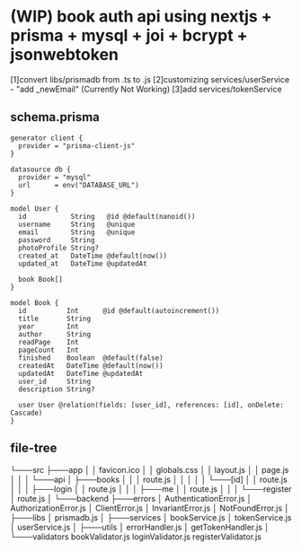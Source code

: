 # (WIP) book auth api using nextjs + prisma + mysql + joi + bcrypt + jsonwebtoken

[1]convert libs/prismadb from .ts to .js
[2]customizing services/userService - "add _newEmail" (Currently Not Working)
[3]add services/tokenService

## schema.prisma
```
generator client {
  provider = "prisma-client-js"
}

datasource db {
  provider = "mysql"
  url      = env("DATABASE_URL")
}

model User {
  id           String   @id @default(nanoid())
  username     String   @unique
  email        String   @unique
  password     String
  photoProfile String?
  created_at   DateTime @default(now())
  updated_at   DateTime @updatedAt

  book Book[]
}

model Book {
  id          Int      @id @default(autoincrement())
  title       String
  year        Int
  author      String
  readPage    Int
  pageCount   Int
  finished    Boolean  @default(false)
  createdAt   DateTime @default(now())
  updatedAt   DateTime @updatedAt
  user_id     String
  description String?

  user User @relation(fields: [user_id], references: [id], onDelete: Cascade)
}
```


## file-tree
└───src
    ├───app
    │   │   favicon.ico
    │   │   globals.css
    │   │   layout.js
    │   │   page.js
    │   │
    │   └───api
    │       ├───books
    │       │   │   route.js
    │       │   │
    │       │   └───[id]
    │       │           route.js
    │       │
    │       ├───login
    │       │       route.js
    │       │
    │       ├───me
    │       │       route.js
    │       │
    │       └───register
    │               route.js
    │
    └───backend
        ├───errors
        │       AuthenticationError.js
        │       AuthorizationError.js
        │       ClientError.js
        │       InvariantError.js
        │       NotFoundError.js
        │
        ├───libs
        │       prismadb.js
        │
        ├───services
        │       bookService.js
        │       tokenService.js
        │       userService.js
        │
        ├───utils
        │       errorHandler.js
        │       getTokenHandler.js
        │
        └───validators
                bookValidator.js
                loginValidator.js
                registerValidator.js
